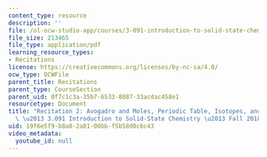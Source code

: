 ```yaml
---
content_type: resource
description: ''
file: /ol-ocw-studio-app/courses/3-091-introduction-to-solid-state-chemistry-fall-2018/19f6e5f9b8a82a8100bbf5b58d0c6c43_MIT3_091F18_REC2.pdf
file_size: 213465
file_type: application/pdf
learning_resource_types:
- Recitations
license: https://creativecommons.org/licenses/by-nc-sa/4.0/
ocw_type: OCWFile
parent_title: Recitations
parent_type: CourseSection
parent_uid: 0f7c1c3a-35b7-6533-8887-33acdac458e1
resourcetype: Document
title: "Recitation 2: Avogadro and Moles, Periodic Table, Isotopes, and Combustion\
  \ \u2013 3.091 Introduction to Solid-State Chemistry \u2013 Fall 2018"
uid: 19f6e5f9-b8a8-2a81-00bb-f5b58d0c6c43
video_metadata:
  youtube_id: null
---
```

